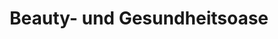 ---
title: "Beauty- und Gesundheitsoase"
url: /bad-fuessing/beauty-und-gesundheitsoase/
shop: Kosmetik
---